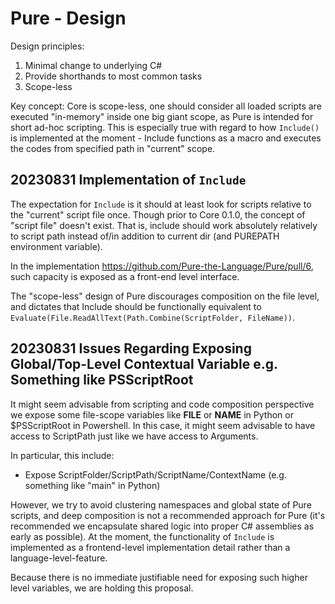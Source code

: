 # Pure - Design

Design principles:

1. Minimal change to underlying C#
2. Provide shorthands to most common tasks
3. Scope-less

Key concept: Core is scope-less, one should consider all loaded scripts are executed "in-memory" inside one big giant scope, as Pure is intended for short ad-hoc scripting. This is especially true with regard to how `Include()` is implemented at the moment - Include functions as a macro and executes the codes from specified path in "current" scope.

## 20230831 Implementation of `Include`

The expectation for `Include` is it should at least look for scripts relative to the "current" script file once. Though prior to Core 0.1.0, the concept of "script file" doesn't exist. That is, include should work absolutely relatively to script path instead of/in addition to current dir (and PUREPATH environment variable).

In the implementation https://github.com/Pure-the-Language/Pure/pull/6, such capacity is exposed as a front-end level interface.

The "scope-less" design of Pure discourages composition on the file level, and dictates that Include should be functionally equivalent to `Evaluate(File.ReadAllText(Path.Combine(ScriptFolder, FileName))`.

## 20230831 Issues Regarding Exposing Global/Top-Level Contextual Variable e.g. Something like PSScriptRoot

It might seem advisable from scripting and code composition perspective we expose some file-scope variables like __FILE__ or __NAME__ in Python or $PSScriptRoot in Powershell. In this case, it might seem advisable to have access to ScriptPath just like we have access to Arguments.

In particular, this include:

* Expose ScriptFolder/ScriptPath/ScriptName/ContextName (e.g. something like "main" in Python)

However, we try to avoid clustering namespaces and global state of Pure scripts, and deep composition is not a recommended approach for Pure (it's recommended we encapsulate shared logic into proper C# assemblies as early as possible). At the moment, the functionality of `Include` is implemented as a frontend-level implementation detail rather than a language-level-feature.

Because there is no immediate justifiable need for exposing such higher level variables, we are holding this proposal.